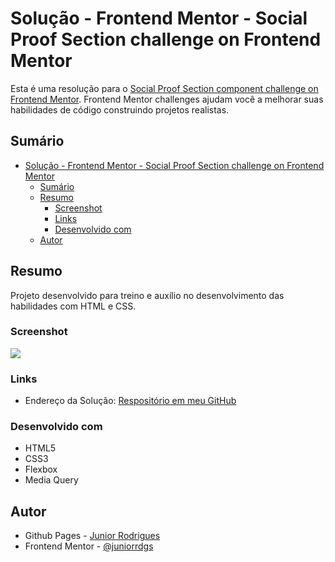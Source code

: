 # Solução - Frontend Mentor - Social Proof Section challenge on Frontend Mentor

Esta é uma resolução para o [Social Proof Section component challenge on Frontend Mentor](https://www.frontendmentor.io/challenges/social-proof-section-6e0qTv_bA/hub/social-proof-section-swnTrrtvG). Frontend Mentor challenges ajudam você a melhorar suas habilidades de código construindo projetos realistas. 

## Sumário

- [Solução - Frontend Mentor - Social Proof Section challenge on Frontend Mentor](#solução---frontend-mentor---social-proof-section-challenge-on-frontend-mentor)
  - [Sumário](#sumário)
  - [Resumo](#resumo)
    - [Screenshot](#screenshot)
    - [Links](#links)
    - [Desenvolvido com](#desenvolvido-com)
  - [Autor](#autor)

## Resumo
Projeto desenvolvido para treino e auxílio no desenvolvimento das habilidades com HTML e CSS.

### Screenshot
![](.assets/images/screenshot.png)

### Links
- Endereço da Solução: [Respositório em meu GitHub](https://github.com/juniorrdgs/social-proof-section)

### Desenvolvido com
- HTML5
- CSS3
- Flexbox
- Media Query

## Autor

- Github Pages - [Junior Rodrigues](https://juniorrdgs.github.io)
- Frontend Mentor - [@juniorrdgs](https://www.frontendmentor.io/profile/juniorrdgs)
